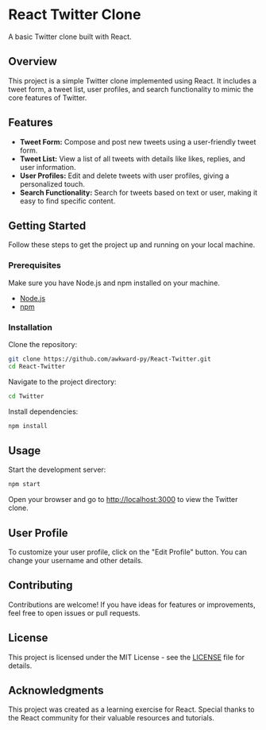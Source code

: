 # React Twitter Clone

A basic Twitter clone built with React.

## Overview

This project is a simple Twitter clone implemented using React. It includes a tweet form, a tweet list, user profiles, and search functionality to mimic the core features of Twitter.

## Features

- **Tweet Form:** Compose and post new tweets using a user-friendly tweet form.
- **Tweet List:** View a list of all tweets with details like likes, replies, and user information.
- **User Profiles:** Edit and delete tweets with user profiles, giving a personalized touch.
- **Search Functionality:** Search for tweets based on text or user, making it easy to find specific content.

## Getting Started

Follow these steps to get the project up and running on your local machine.

### Prerequisites

Make sure you have Node.js and npm installed on your machine.

- [Node.js](https://nodejs.org/)
- [npm](https://www.npmjs.com/)

### Installation

Clone the repository:

```bash
git clone https://github.com/awkward-py/React-Twitter.git
cd React-Twitter
```

Navigate to the project directory:

```bash
cd Twitter
```

Install dependencies:

```bash
npm install
```

## Usage

Start the development server:

```bash
npm start
```

Open your browser and go to [http://localhost:3000](http://localhost:3000) to view the Twitter clone.

## User Profile

To customize your user profile, click on the "Edit Profile" button. You can change your username and other details.

## Contributing

Contributions are welcome! If you have ideas for features or improvements, feel free to open issues or pull requests.

## License

This project is licensed under the MIT License - see the [LICENSE](LICENSE) file for details.

## Acknowledgments

This project was created as a learning exercise for React. Special thanks to the React community for their valuable resources and tutorials.
